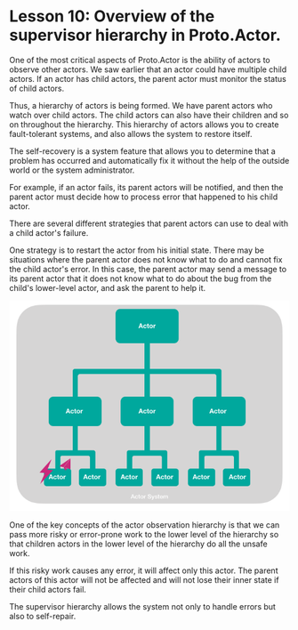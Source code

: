 # Lesson 10: Overview of the supervisor hierarchy in Proto.Actor.

One of the most critical aspects of Proto.Actor is the ability of actors to observe other actors. We saw earlier that an actor could have multiple child actors. If an actor has child actors, the parent actor must monitor the status of child actors. 

Thus, a hierarchy of actors is being formed. We have parent actors who watch over child actors. The child actors can also have their children and so on throughout the hierarchy. This hierarchy of actors allows you to create fault-tolerant systems, and also allows the system to restore itself. 

The self-recovery is a system feature that allows you to determine that a problem has occurred and automatically fix it without the help of the outside world or the system administrator. 

For example, if an actor fails, its parent actors will be notified, and then the parent actor must decide how to process error that happened to his child actor.

There are several different strategies that parent actors can use to deal with a child actor's failure. 

One strategy is to restart the actor from his initial state. There may be situations where the parent actor does not know what to do and cannot fix the child actor's error. In this case, the parent actor may send a message to its parent actor that it does not know what to do about the bug from the child's lower-level actor, and ask the parent to help it. 

![](images/1_10_1.gif)

One of the key concepts of the actor observation hierarchy is that we can pass more risky or error-prone work to the lower level of the hierarchy so that children actors in the lower level of the hierarchy do all the unsafe work. 

If this risky work causes any error, it will affect only this actor. The parent actors of this actor will not be affected and will not lose their inner state if their child actors fail.

The supervisor hierarchy allows the system not only to handle errors but also to self-repair. 